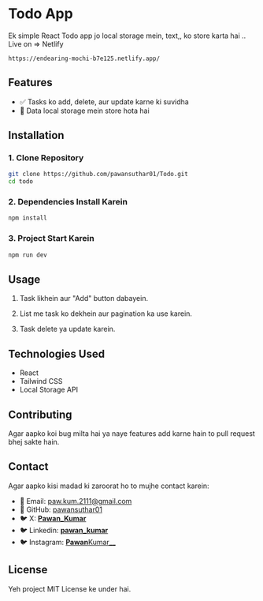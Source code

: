# Todo App

Ek simple React Todo app jo local storage mein, text,, ko store karta hai ..
Live on => Netlify

```
https://endearing-mochi-b7e125.netlify.app/
```

## Features

- ✅ Tasks ko add, delete, aur update karne ki suvidha
- 🔄 Data local storage mein store hota hai

## Installation

### 1. Clone Repository

```sh
git clone https://github.com/pawansuthar01/Todo.git
cd todo
```

### 2. Dependencies Install Karein

```sh
npm install
```

### 3. Project Start Karein

```sh
npm run dev
```

## Usage

1. Task likhein aur "Add" button dabayein.

2. List me task ko dekhein aur pagination ka use karein.
3. Task delete ya update karein.

## Technologies Used

- React
- Tailwind CSS
- Local Storage API

## Contributing

Agar aapko koi bug milta hai ya naye features add karne hain to pull request bhej sakte hain.

## Contact

Agar aapko kisi madad ki zaroorat ho to mujhe contact karein:

- 📧 Email: paw.kum.2111@gmail.com
- 🔗 GitHub: [pawansuthar01](https://github.com/pawansuthar01)
- 🐦 X: [**Pawan_Kumar**](https://x.com/__Pawan__Kumar_)
- 🐦 Linkedin: [**pawan_kumar**](https://www.linkedin.com/in/pawan-kumar-39078b319/)
- 🐦 Instagram: [**Pawan**Kumar\_\_](https://www.instagram.com/__pawan__suthar__)

## License

Yeh project MIT License ke under hai.
